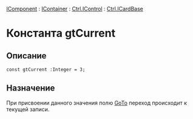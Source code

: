 ﻿---
Link: .Ctrl.ICardBase.@gtCurrent
---

[IComponent](topic:Com.Custom.ComClasses.IComponent.Default) :
[IContainer](topic:Com.Custom.ComClasses.IContainer.Default) :
[Ctrl.IControl](topic:Com.Custom.ComClasses.Ctrl.IControl.Default) :
[Ctrl.ICardBase](Default)

# Константа gtCurrent

## Описание

    const gtCurrent :Integer = 3;

## Назначение

При присвоении данного значения полю [GoTo](topic:.Custom.ComClasses.Ctrl.ICardBase.GoTo)
переход происходит к текущей записи.
